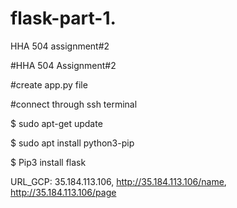 # flask-part-1.


HHA 504 assignment#2


#HHA 504 Assignment#2


#create app.py file


#connect through ssh terminal


$ sudo apt-get update

$ sudo apt install python3-pip

$ Pip3 install flask




URL_GCP: 35.184.113.106, http://35.184.113.106/name, http://35.184.113.106/page
